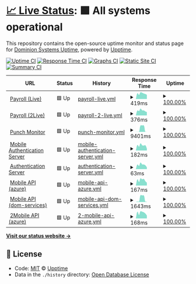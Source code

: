 # [📈 Live Status](https://dominion-it.github.io/upptime): <!--live status--> **🟩 All systems operational**

This repository contains the open-source uptime monitor and status page for [Dominion Systems Uptime](https://dominion-it.github.io/uptime), powered by [Upptime](https://github.com/upptime/upptime).

[![Uptime CI](https://github.com/koj-co/upptime/workflows/Uptime%20CI/badge.svg)](https://github.com/koj-co/upptime/actions?query=workflow%3A%22Uptime+CI%22)
[![Response Time CI](https://github.com/koj-co/upptime/workflows/Response%20Time%20CI/badge.svg)](https://github.com/koj-co/upptime/actions?query=workflow%3A%22Response+Time+CI%22)
[![Graphs CI](https://github.com/koj-co/upptime/workflows/Graphs%20CI/badge.svg)](https://github.com/koj-co/upptime/actions?query=workflow%3A%22Graphs+CI%22)
[![Static Site CI](https://github.com/koj-co/upptime/workflows/Static%20Site%20CI/badge.svg)](https://github.com/koj-co/upptime/actions?query=workflow%3A%22Static+Site+CI%22)
[![Summary CI](https://github.com/koj-co/upptime/workflows/Summary%20CI/badge.svg)](https://github.com/koj-co/upptime/actions?query=workflow%3A%22Summary+CI%22)

<!--start: status pages-->
<!-- This summary is generated by Upptime (https://github.com/upptime/upptime) -->
<!-- Do not edit this manually, your changes will be overwritten -->
<!-- prettier-ignore -->
| URL | Status | History | Response Time | Uptime |
| --- | ------ | ------- | ------------- | ------ |
| <img alt="" src="https://icons.duckduckgo.com/ip3/live.dominionsystems.com.ico" height="13"> [Payroll (Live)](https://live.dominionsystems.com/Payroll/applicantPostingListNL.aspx?code=time) | 🟩 Up | [payroll-live.yml](https://github.com/dominionsystems/uptime/commits/HEAD/history/payroll-live.yml) | <details><summary><img alt="Response time graph" src="./graphs/payroll-live/response-time-week.png" height="20"> 419ms</summary><br><a href="https://dominionsystems.github.io/uptime/history/payroll-live"><img alt="Response time 687" src="https://img.shields.io/endpoint?url=https%3A%2F%2Fraw.githubusercontent.com%2Fdominionsystems%2Fuptime%2FHEAD%2Fapi%2Fpayroll-live%2Fresponse-time.json"></a><br><a href="https://dominionsystems.github.io/uptime/history/payroll-live"><img alt="24-hour response time 368" src="https://img.shields.io/endpoint?url=https%3A%2F%2Fraw.githubusercontent.com%2Fdominionsystems%2Fuptime%2FHEAD%2Fapi%2Fpayroll-live%2Fresponse-time-day.json"></a><br><a href="https://dominionsystems.github.io/uptime/history/payroll-live"><img alt="7-day response time 419" src="https://img.shields.io/endpoint?url=https%3A%2F%2Fraw.githubusercontent.com%2Fdominionsystems%2Fuptime%2FHEAD%2Fapi%2Fpayroll-live%2Fresponse-time-week.json"></a><br><a href="https://dominionsystems.github.io/uptime/history/payroll-live"><img alt="30-day response time 1071" src="https://img.shields.io/endpoint?url=https%3A%2F%2Fraw.githubusercontent.com%2Fdominionsystems%2Fuptime%2FHEAD%2Fapi%2Fpayroll-live%2Fresponse-time-month.json"></a><br><a href="https://dominionsystems.github.io/uptime/history/payroll-live"><img alt="1-year response time 554" src="https://img.shields.io/endpoint?url=https%3A%2F%2Fraw.githubusercontent.com%2Fdominionsystems%2Fuptime%2FHEAD%2Fapi%2Fpayroll-live%2Fresponse-time-year.json"></a></details> | <details><summary><a href="https://dominionsystems.github.io/uptime/history/payroll-live">100.00%</a></summary><a href="https://dominionsystems.github.io/uptime/history/payroll-live"><img alt="All-time uptime 99.76%" src="https://img.shields.io/endpoint?url=https%3A%2F%2Fraw.githubusercontent.com%2Fdominionsystems%2Fuptime%2FHEAD%2Fapi%2Fpayroll-live%2Fuptime.json"></a><br><a href="https://dominionsystems.github.io/uptime/history/payroll-live"><img alt="24-hour uptime 100.00%" src="https://img.shields.io/endpoint?url=https%3A%2F%2Fraw.githubusercontent.com%2Fdominionsystems%2Fuptime%2FHEAD%2Fapi%2Fpayroll-live%2Fuptime-day.json"></a><br><a href="https://dominionsystems.github.io/uptime/history/payroll-live"><img alt="7-day uptime 100.00%" src="https://img.shields.io/endpoint?url=https%3A%2F%2Fraw.githubusercontent.com%2Fdominionsystems%2Fuptime%2FHEAD%2Fapi%2Fpayroll-live%2Fuptime-week.json"></a><br><a href="https://dominionsystems.github.io/uptime/history/payroll-live"><img alt="30-day uptime 100.00%" src="https://img.shields.io/endpoint?url=https%3A%2F%2Fraw.githubusercontent.com%2Fdominionsystems%2Fuptime%2FHEAD%2Fapi%2Fpayroll-live%2Fuptime-month.json"></a><br><a href="https://dominionsystems.github.io/uptime/history/payroll-live"><img alt="1-year uptime 99.93%" src="https://img.shields.io/endpoint?url=https%3A%2F%2Fraw.githubusercontent.com%2Fdominionsystems%2Fuptime%2FHEAD%2Fapi%2Fpayroll-live%2Fuptime-year.json"></a></details>
| <img alt="" src="https://icons.duckduckgo.com/ip3/2live.dominionsystems.com.ico" height="13"> [Payroll (2Live)](https://2live.dominionsystems.com/Payroll/applicantPostingListNL.aspx?code=time) | 🟩 Up | [payroll-2-live.yml](https://github.com/dominionsystems/uptime/commits/HEAD/history/payroll-2-live.yml) | <details><summary><img alt="Response time graph" src="./graphs/payroll-2-live/response-time-week.png" height="20"> 376ms</summary><br><a href="https://dominionsystems.github.io/uptime/history/payroll-2-live"><img alt="Response time 462" src="https://img.shields.io/endpoint?url=https%3A%2F%2Fraw.githubusercontent.com%2Fdominionsystems%2Fuptime%2FHEAD%2Fapi%2Fpayroll-2-live%2Fresponse-time.json"></a><br><a href="https://dominionsystems.github.io/uptime/history/payroll-2-live"><img alt="24-hour response time 325" src="https://img.shields.io/endpoint?url=https%3A%2F%2Fraw.githubusercontent.com%2Fdominionsystems%2Fuptime%2FHEAD%2Fapi%2Fpayroll-2-live%2Fresponse-time-day.json"></a><br><a href="https://dominionsystems.github.io/uptime/history/payroll-2-live"><img alt="7-day response time 376" src="https://img.shields.io/endpoint?url=https%3A%2F%2Fraw.githubusercontent.com%2Fdominionsystems%2Fuptime%2FHEAD%2Fapi%2Fpayroll-2-live%2Fresponse-time-week.json"></a><br><a href="https://dominionsystems.github.io/uptime/history/payroll-2-live"><img alt="30-day response time 403" src="https://img.shields.io/endpoint?url=https%3A%2F%2Fraw.githubusercontent.com%2Fdominionsystems%2Fuptime%2FHEAD%2Fapi%2Fpayroll-2-live%2Fresponse-time-month.json"></a><br><a href="https://dominionsystems.github.io/uptime/history/payroll-2-live"><img alt="1-year response time 446" src="https://img.shields.io/endpoint?url=https%3A%2F%2Fraw.githubusercontent.com%2Fdominionsystems%2Fuptime%2FHEAD%2Fapi%2Fpayroll-2-live%2Fresponse-time-year.json"></a></details> | <details><summary><a href="https://dominionsystems.github.io/uptime/history/payroll-2-live">100.00%</a></summary><a href="https://dominionsystems.github.io/uptime/history/payroll-2-live"><img alt="All-time uptime 99.94%" src="https://img.shields.io/endpoint?url=https%3A%2F%2Fraw.githubusercontent.com%2Fdominionsystems%2Fuptime%2FHEAD%2Fapi%2Fpayroll-2-live%2Fuptime.json"></a><br><a href="https://dominionsystems.github.io/uptime/history/payroll-2-live"><img alt="24-hour uptime 100.00%" src="https://img.shields.io/endpoint?url=https%3A%2F%2Fraw.githubusercontent.com%2Fdominionsystems%2Fuptime%2FHEAD%2Fapi%2Fpayroll-2-live%2Fuptime-day.json"></a><br><a href="https://dominionsystems.github.io/uptime/history/payroll-2-live"><img alt="7-day uptime 100.00%" src="https://img.shields.io/endpoint?url=https%3A%2F%2Fraw.githubusercontent.com%2Fdominionsystems%2Fuptime%2FHEAD%2Fapi%2Fpayroll-2-live%2Fuptime-week.json"></a><br><a href="https://dominionsystems.github.io/uptime/history/payroll-2-live"><img alt="30-day uptime 100.00%" src="https://img.shields.io/endpoint?url=https%3A%2F%2Fraw.githubusercontent.com%2Fdominionsystems%2Fuptime%2FHEAD%2Fapi%2Fpayroll-2-live%2Fuptime-month.json"></a><br><a href="https://dominionsystems.github.io/uptime/history/payroll-2-live"><img alt="1-year uptime 100.00%" src="https://img.shields.io/endpoint?url=https%3A%2F%2Fraw.githubusercontent.com%2Fdominionsystems%2Fuptime%2FHEAD%2Fapi%2Fpayroll-2-live%2Fuptime-year.json"></a></details>
| <img alt="" src="https://icons.duckduckgo.com/ip3/live.dominionsystems.com.ico" height="13"> [Punch Monitor](https://live.dominionsystems.com/punchmonitor/readpunches.aspx) | 🟩 Up | [punch-monitor.yml](https://github.com/dominionsystems/uptime/commits/HEAD/history/punch-monitor.yml) | <details><summary><img alt="Response time graph" src="./graphs/punch-monitor/response-time-week.png" height="20"> 9401ms</summary><br><a href="https://dominionsystems.github.io/uptime/history/punch-monitor"><img alt="Response time 3031" src="https://img.shields.io/endpoint?url=https%3A%2F%2Fraw.githubusercontent.com%2Fdominionsystems%2Fuptime%2FHEAD%2Fapi%2Fpunch-monitor%2Fresponse-time.json"></a><br><a href="https://dominionsystems.github.io/uptime/history/punch-monitor"><img alt="24-hour response time 95" src="https://img.shields.io/endpoint?url=https%3A%2F%2Fraw.githubusercontent.com%2Fdominionsystems%2Fuptime%2FHEAD%2Fapi%2Fpunch-monitor%2Fresponse-time-day.json"></a><br><a href="https://dominionsystems.github.io/uptime/history/punch-monitor"><img alt="7-day response time 9401" src="https://img.shields.io/endpoint?url=https%3A%2F%2Fraw.githubusercontent.com%2Fdominionsystems%2Fuptime%2FHEAD%2Fapi%2Fpunch-monitor%2Fresponse-time-week.json"></a><br><a href="https://dominionsystems.github.io/uptime/history/punch-monitor"><img alt="30-day response time 5759" src="https://img.shields.io/endpoint?url=https%3A%2F%2Fraw.githubusercontent.com%2Fdominionsystems%2Fuptime%2FHEAD%2Fapi%2Fpunch-monitor%2Fresponse-time-month.json"></a><br><a href="https://dominionsystems.github.io/uptime/history/punch-monitor"><img alt="1-year response time 3079" src="https://img.shields.io/endpoint?url=https%3A%2F%2Fraw.githubusercontent.com%2Fdominionsystems%2Fuptime%2FHEAD%2Fapi%2Fpunch-monitor%2Fresponse-time-year.json"></a></details> | <details><summary><a href="https://dominionsystems.github.io/uptime/history/punch-monitor">100.00%</a></summary><a href="https://dominionsystems.github.io/uptime/history/punch-monitor"><img alt="All-time uptime 99.38%" src="https://img.shields.io/endpoint?url=https%3A%2F%2Fraw.githubusercontent.com%2Fdominionsystems%2Fuptime%2FHEAD%2Fapi%2Fpunch-monitor%2Fuptime.json"></a><br><a href="https://dominionsystems.github.io/uptime/history/punch-monitor"><img alt="24-hour uptime 100.00%" src="https://img.shields.io/endpoint?url=https%3A%2F%2Fraw.githubusercontent.com%2Fdominionsystems%2Fuptime%2FHEAD%2Fapi%2Fpunch-monitor%2Fuptime-day.json"></a><br><a href="https://dominionsystems.github.io/uptime/history/punch-monitor"><img alt="7-day uptime 100.00%" src="https://img.shields.io/endpoint?url=https%3A%2F%2Fraw.githubusercontent.com%2Fdominionsystems%2Fuptime%2FHEAD%2Fapi%2Fpunch-monitor%2Fuptime-week.json"></a><br><a href="https://dominionsystems.github.io/uptime/history/punch-monitor"><img alt="30-day uptime 100.00%" src="https://img.shields.io/endpoint?url=https%3A%2F%2Fraw.githubusercontent.com%2Fdominionsystems%2Fuptime%2FHEAD%2Fapi%2Fpunch-monitor%2Fuptime-month.json"></a><br><a href="https://dominionsystems.github.io/uptime/history/punch-monitor"><img alt="1-year uptime 99.07%" src="https://img.shields.io/endpoint?url=https%3A%2F%2Fraw.githubusercontent.com%2Fdominionsystems%2Fuptime%2FHEAD%2Fapi%2Fpunch-monitor%2Fuptime-year.json"></a></details>
| <img alt="" src="https://icons.duckduckgo.com/ip3/auth2.dominionsystems.com.ico" height="13"> [Mobile Authentication Server](https://auth2.dominionsystems.com/v4/.well-known/openid-configuration) | 🟩 Up | [mobile-authentication-server.yml](https://github.com/dominionsystems/uptime/commits/HEAD/history/mobile-authentication-server.yml) | <details><summary><img alt="Response time graph" src="./graphs/mobile-authentication-server/response-time-week.png" height="20"> 182ms</summary><br><a href="https://dominionsystems.github.io/uptime/history/mobile-authentication-server"><img alt="Response time 234" src="https://img.shields.io/endpoint?url=https%3A%2F%2Fraw.githubusercontent.com%2Fdominionsystems%2Fuptime%2FHEAD%2Fapi%2Fmobile-authentication-server%2Fresponse-time.json"></a><br><a href="https://dominionsystems.github.io/uptime/history/mobile-authentication-server"><img alt="24-hour response time 143" src="https://img.shields.io/endpoint?url=https%3A%2F%2Fraw.githubusercontent.com%2Fdominionsystems%2Fuptime%2FHEAD%2Fapi%2Fmobile-authentication-server%2Fresponse-time-day.json"></a><br><a href="https://dominionsystems.github.io/uptime/history/mobile-authentication-server"><img alt="7-day response time 182" src="https://img.shields.io/endpoint?url=https%3A%2F%2Fraw.githubusercontent.com%2Fdominionsystems%2Fuptime%2FHEAD%2Fapi%2Fmobile-authentication-server%2Fresponse-time-week.json"></a><br><a href="https://dominionsystems.github.io/uptime/history/mobile-authentication-server"><img alt="30-day response time 257" src="https://img.shields.io/endpoint?url=https%3A%2F%2Fraw.githubusercontent.com%2Fdominionsystems%2Fuptime%2FHEAD%2Fapi%2Fmobile-authentication-server%2Fresponse-time-month.json"></a><br><a href="https://dominionsystems.github.io/uptime/history/mobile-authentication-server"><img alt="1-year response time 223" src="https://img.shields.io/endpoint?url=https%3A%2F%2Fraw.githubusercontent.com%2Fdominionsystems%2Fuptime%2FHEAD%2Fapi%2Fmobile-authentication-server%2Fresponse-time-year.json"></a></details> | <details><summary><a href="https://dominionsystems.github.io/uptime/history/mobile-authentication-server">100.00%</a></summary><a href="https://dominionsystems.github.io/uptime/history/mobile-authentication-server"><img alt="All-time uptime 99.71%" src="https://img.shields.io/endpoint?url=https%3A%2F%2Fraw.githubusercontent.com%2Fdominionsystems%2Fuptime%2FHEAD%2Fapi%2Fmobile-authentication-server%2Fuptime.json"></a><br><a href="https://dominionsystems.github.io/uptime/history/mobile-authentication-server"><img alt="24-hour uptime 100.00%" src="https://img.shields.io/endpoint?url=https%3A%2F%2Fraw.githubusercontent.com%2Fdominionsystems%2Fuptime%2FHEAD%2Fapi%2Fmobile-authentication-server%2Fuptime-day.json"></a><br><a href="https://dominionsystems.github.io/uptime/history/mobile-authentication-server"><img alt="7-day uptime 100.00%" src="https://img.shields.io/endpoint?url=https%3A%2F%2Fraw.githubusercontent.com%2Fdominionsystems%2Fuptime%2FHEAD%2Fapi%2Fmobile-authentication-server%2Fuptime-week.json"></a><br><a href="https://dominionsystems.github.io/uptime/history/mobile-authentication-server"><img alt="30-day uptime 100.00%" src="https://img.shields.io/endpoint?url=https%3A%2F%2Fraw.githubusercontent.com%2Fdominionsystems%2Fuptime%2FHEAD%2Fapi%2Fmobile-authentication-server%2Fuptime-month.json"></a><br><a href="https://dominionsystems.github.io/uptime/history/mobile-authentication-server"><img alt="1-year uptime 99.97%" src="https://img.shields.io/endpoint?url=https%3A%2F%2Fraw.githubusercontent.com%2Fdominionsystems%2Fuptime%2FHEAD%2Fapi%2Fmobile-authentication-server%2Fuptime-year.json"></a></details>
| <img alt="" src="https://icons.duckduckgo.com/ip3/auth2.dominionsystems.com.ico" height="13"> [Authentication Server](https://auth2.dominionsystems.com/issue/wsfed) | 🟩 Up | [authentication-server.yml](https://github.com/dominionsystems/uptime/commits/HEAD/history/authentication-server.yml) | <details><summary><img alt="Response time graph" src="./graphs/authentication-server/response-time-week.png" height="20"> 63ms</summary><br><a href="https://dominionsystems.github.io/uptime/history/authentication-server"><img alt="Response time 87" src="https://img.shields.io/endpoint?url=https%3A%2F%2Fraw.githubusercontent.com%2Fdominionsystems%2Fuptime%2FHEAD%2Fapi%2Fauthentication-server%2Fresponse-time.json"></a><br><a href="https://dominionsystems.github.io/uptime/history/authentication-server"><img alt="24-hour response time 49" src="https://img.shields.io/endpoint?url=https%3A%2F%2Fraw.githubusercontent.com%2Fdominionsystems%2Fuptime%2FHEAD%2Fapi%2Fauthentication-server%2Fresponse-time-day.json"></a><br><a href="https://dominionsystems.github.io/uptime/history/authentication-server"><img alt="7-day response time 63" src="https://img.shields.io/endpoint?url=https%3A%2F%2Fraw.githubusercontent.com%2Fdominionsystems%2Fuptime%2FHEAD%2Fapi%2Fauthentication-server%2Fresponse-time-week.json"></a><br><a href="https://dominionsystems.github.io/uptime/history/authentication-server"><img alt="30-day response time 101" src="https://img.shields.io/endpoint?url=https%3A%2F%2Fraw.githubusercontent.com%2Fdominionsystems%2Fuptime%2FHEAD%2Fapi%2Fauthentication-server%2Fresponse-time-month.json"></a><br><a href="https://dominionsystems.github.io/uptime/history/authentication-server"><img alt="1-year response time 81" src="https://img.shields.io/endpoint?url=https%3A%2F%2Fraw.githubusercontent.com%2Fdominionsystems%2Fuptime%2FHEAD%2Fapi%2Fauthentication-server%2Fresponse-time-year.json"></a></details> | <details><summary><a href="https://dominionsystems.github.io/uptime/history/authentication-server">100.00%</a></summary><a href="https://dominionsystems.github.io/uptime/history/authentication-server"><img alt="All-time uptime 99.98%" src="https://img.shields.io/endpoint?url=https%3A%2F%2Fraw.githubusercontent.com%2Fdominionsystems%2Fuptime%2FHEAD%2Fapi%2Fauthentication-server%2Fuptime.json"></a><br><a href="https://dominionsystems.github.io/uptime/history/authentication-server"><img alt="24-hour uptime 100.00%" src="https://img.shields.io/endpoint?url=https%3A%2F%2Fraw.githubusercontent.com%2Fdominionsystems%2Fuptime%2FHEAD%2Fapi%2Fauthentication-server%2Fuptime-day.json"></a><br><a href="https://dominionsystems.github.io/uptime/history/authentication-server"><img alt="7-day uptime 100.00%" src="https://img.shields.io/endpoint?url=https%3A%2F%2Fraw.githubusercontent.com%2Fdominionsystems%2Fuptime%2FHEAD%2Fapi%2Fauthentication-server%2Fuptime-week.json"></a><br><a href="https://dominionsystems.github.io/uptime/history/authentication-server"><img alt="30-day uptime 100.00%" src="https://img.shields.io/endpoint?url=https%3A%2F%2Fraw.githubusercontent.com%2Fdominionsystems%2Fuptime%2FHEAD%2Fapi%2Fauthentication-server%2Fuptime-month.json"></a><br><a href="https://dominionsystems.github.io/uptime/history/authentication-server"><img alt="1-year uptime 100.00%" src="https://img.shields.io/endpoint?url=https%3A%2F%2Fraw.githubusercontent.com%2Fdominionsystems%2Fuptime%2FHEAD%2Fapi%2Fauthentication-server%2Fuptime-year.json"></a></details>
| <img alt="" src="https://icons.duckduckgo.com/ip3/dsmobileapi.azurewebsites.net.ico" height="13"> [Mobile API (azure)](https://dsmobileapi.azurewebsites.net/api/clock) | 🟩 Up | [mobile-api-azure.yml](https://github.com/dominionsystems/uptime/commits/HEAD/history/mobile-api-azure.yml) | <details><summary><img alt="Response time graph" src="./graphs/mobile-api-azure/response-time-week.png" height="20"> 167ms</summary><br><a href="https://dominionsystems.github.io/uptime/history/mobile-api-azure"><img alt="Response time 232" src="https://img.shields.io/endpoint?url=https%3A%2F%2Fraw.githubusercontent.com%2Fdominionsystems%2Fuptime%2FHEAD%2Fapi%2Fmobile-api-azure%2Fresponse-time.json"></a><br><a href="https://dominionsystems.github.io/uptime/history/mobile-api-azure"><img alt="24-hour response time 125" src="https://img.shields.io/endpoint?url=https%3A%2F%2Fraw.githubusercontent.com%2Fdominionsystems%2Fuptime%2FHEAD%2Fapi%2Fmobile-api-azure%2Fresponse-time-day.json"></a><br><a href="https://dominionsystems.github.io/uptime/history/mobile-api-azure"><img alt="7-day response time 167" src="https://img.shields.io/endpoint?url=https%3A%2F%2Fraw.githubusercontent.com%2Fdominionsystems%2Fuptime%2FHEAD%2Fapi%2Fmobile-api-azure%2Fresponse-time-week.json"></a><br><a href="https://dominionsystems.github.io/uptime/history/mobile-api-azure"><img alt="30-day response time 193" src="https://img.shields.io/endpoint?url=https%3A%2F%2Fraw.githubusercontent.com%2Fdominionsystems%2Fuptime%2FHEAD%2Fapi%2Fmobile-api-azure%2Fresponse-time-month.json"></a><br><a href="https://dominionsystems.github.io/uptime/history/mobile-api-azure"><img alt="1-year response time 220" src="https://img.shields.io/endpoint?url=https%3A%2F%2Fraw.githubusercontent.com%2Fdominionsystems%2Fuptime%2FHEAD%2Fapi%2Fmobile-api-azure%2Fresponse-time-year.json"></a></details> | <details><summary><a href="https://dominionsystems.github.io/uptime/history/mobile-api-azure">100.00%</a></summary><a href="https://dominionsystems.github.io/uptime/history/mobile-api-azure"><img alt="All-time uptime 100.00%" src="https://img.shields.io/endpoint?url=https%3A%2F%2Fraw.githubusercontent.com%2Fdominionsystems%2Fuptime%2FHEAD%2Fapi%2Fmobile-api-azure%2Fuptime.json"></a><br><a href="https://dominionsystems.github.io/uptime/history/mobile-api-azure"><img alt="24-hour uptime 100.00%" src="https://img.shields.io/endpoint?url=https%3A%2F%2Fraw.githubusercontent.com%2Fdominionsystems%2Fuptime%2FHEAD%2Fapi%2Fmobile-api-azure%2Fuptime-day.json"></a><br><a href="https://dominionsystems.github.io/uptime/history/mobile-api-azure"><img alt="7-day uptime 100.00%" src="https://img.shields.io/endpoint?url=https%3A%2F%2Fraw.githubusercontent.com%2Fdominionsystems%2Fuptime%2FHEAD%2Fapi%2Fmobile-api-azure%2Fuptime-week.json"></a><br><a href="https://dominionsystems.github.io/uptime/history/mobile-api-azure"><img alt="30-day uptime 100.00%" src="https://img.shields.io/endpoint?url=https%3A%2F%2Fraw.githubusercontent.com%2Fdominionsystems%2Fuptime%2FHEAD%2Fapi%2Fmobile-api-azure%2Fuptime-month.json"></a><br><a href="https://dominionsystems.github.io/uptime/history/mobile-api-azure"><img alt="1-year uptime 99.99%" src="https://img.shields.io/endpoint?url=https%3A%2F%2Fraw.githubusercontent.com%2Fdominionsystems%2Fuptime%2FHEAD%2Fapi%2Fmobile-api-azure%2Fuptime-year.json"></a></details>
| <img alt="" src="https://icons.duckduckgo.com/ip3/services.dominionsystems.com.ico" height="13"> [Mobile API (dom-services)](https://services.dominionsystems.com/mobile/api/clock) | 🟩 Up | [mobile-api-dom-services.yml](https://github.com/dominionsystems/uptime/commits/HEAD/history/mobile-api-dom-services.yml) | <details><summary><img alt="Response time graph" src="./graphs/mobile-api-dom-services/response-time-week.png" height="20"> 1643ms</summary><br><a href="https://dominionsystems.github.io/uptime/history/mobile-api-dom-services"><img alt="Response time 993" src="https://img.shields.io/endpoint?url=https%3A%2F%2Fraw.githubusercontent.com%2Fdominionsystems%2Fuptime%2FHEAD%2Fapi%2Fmobile-api-dom-services%2Fresponse-time.json"></a><br><a href="https://dominionsystems.github.io/uptime/history/mobile-api-dom-services"><img alt="24-hour response time 164" src="https://img.shields.io/endpoint?url=https%3A%2F%2Fraw.githubusercontent.com%2Fdominionsystems%2Fuptime%2FHEAD%2Fapi%2Fmobile-api-dom-services%2Fresponse-time-day.json"></a><br><a href="https://dominionsystems.github.io/uptime/history/mobile-api-dom-services"><img alt="7-day response time 1643" src="https://img.shields.io/endpoint?url=https%3A%2F%2Fraw.githubusercontent.com%2Fdominionsystems%2Fuptime%2FHEAD%2Fapi%2Fmobile-api-dom-services%2Fresponse-time-week.json"></a><br><a href="https://dominionsystems.github.io/uptime/history/mobile-api-dom-services"><img alt="30-day response time 1390" src="https://img.shields.io/endpoint?url=https%3A%2F%2Fraw.githubusercontent.com%2Fdominionsystems%2Fuptime%2FHEAD%2Fapi%2Fmobile-api-dom-services%2Fresponse-time-month.json"></a><br><a href="https://dominionsystems.github.io/uptime/history/mobile-api-dom-services"><img alt="1-year response time 403" src="https://img.shields.io/endpoint?url=https%3A%2F%2Fraw.githubusercontent.com%2Fdominionsystems%2Fuptime%2FHEAD%2Fapi%2Fmobile-api-dom-services%2Fresponse-time-year.json"></a></details> | <details><summary><a href="https://dominionsystems.github.io/uptime/history/mobile-api-dom-services">100.00%</a></summary><a href="https://dominionsystems.github.io/uptime/history/mobile-api-dom-services"><img alt="All-time uptime 99.80%" src="https://img.shields.io/endpoint?url=https%3A%2F%2Fraw.githubusercontent.com%2Fdominionsystems%2Fuptime%2FHEAD%2Fapi%2Fmobile-api-dom-services%2Fuptime.json"></a><br><a href="https://dominionsystems.github.io/uptime/history/mobile-api-dom-services"><img alt="24-hour uptime 100.00%" src="https://img.shields.io/endpoint?url=https%3A%2F%2Fraw.githubusercontent.com%2Fdominionsystems%2Fuptime%2FHEAD%2Fapi%2Fmobile-api-dom-services%2Fuptime-day.json"></a><br><a href="https://dominionsystems.github.io/uptime/history/mobile-api-dom-services"><img alt="7-day uptime 100.00%" src="https://img.shields.io/endpoint?url=https%3A%2F%2Fraw.githubusercontent.com%2Fdominionsystems%2Fuptime%2FHEAD%2Fapi%2Fmobile-api-dom-services%2Fuptime-week.json"></a><br><a href="https://dominionsystems.github.io/uptime/history/mobile-api-dom-services"><img alt="30-day uptime 100.00%" src="https://img.shields.io/endpoint?url=https%3A%2F%2Fraw.githubusercontent.com%2Fdominionsystems%2Fuptime%2FHEAD%2Fapi%2Fmobile-api-dom-services%2Fuptime-month.json"></a><br><a href="https://dominionsystems.github.io/uptime/history/mobile-api-dom-services"><img alt="1-year uptime 100.00%" src="https://img.shields.io/endpoint?url=https%3A%2F%2Fraw.githubusercontent.com%2Fdominionsystems%2Fuptime%2FHEAD%2Fapi%2Fmobile-api-dom-services%2Fuptime-year.json"></a></details>
| <img alt="" src="https://icons.duckduckgo.com/ip3/dsmobile2api.azurewebsites.net.ico" height="13"> [2Mobile API (azure)](https://dsmobile2api.azurewebsites.net/api/clock) | 🟩 Up | [2-mobile-api-azure.yml](https://github.com/dominionsystems/uptime/commits/HEAD/history/2-mobile-api-azure.yml) | <details><summary><img alt="Response time graph" src="./graphs/2-mobile-api-azure/response-time-week.png" height="20"> 168ms</summary><br><a href="https://dominionsystems.github.io/uptime/history/2-mobile-api-azure"><img alt="Response time 213" src="https://img.shields.io/endpoint?url=https%3A%2F%2Fraw.githubusercontent.com%2Fdominionsystems%2Fuptime%2FHEAD%2Fapi%2F2-mobile-api-azure%2Fresponse-time.json"></a><br><a href="https://dominionsystems.github.io/uptime/history/2-mobile-api-azure"><img alt="24-hour response time 125" src="https://img.shields.io/endpoint?url=https%3A%2F%2Fraw.githubusercontent.com%2Fdominionsystems%2Fuptime%2FHEAD%2Fapi%2F2-mobile-api-azure%2Fresponse-time-day.json"></a><br><a href="https://dominionsystems.github.io/uptime/history/2-mobile-api-azure"><img alt="7-day response time 168" src="https://img.shields.io/endpoint?url=https%3A%2F%2Fraw.githubusercontent.com%2Fdominionsystems%2Fuptime%2FHEAD%2Fapi%2F2-mobile-api-azure%2Fresponse-time-week.json"></a><br><a href="https://dominionsystems.github.io/uptime/history/2-mobile-api-azure"><img alt="30-day response time 193" src="https://img.shields.io/endpoint?url=https%3A%2F%2Fraw.githubusercontent.com%2Fdominionsystems%2Fuptime%2FHEAD%2Fapi%2F2-mobile-api-azure%2Fresponse-time-month.json"></a><br><a href="https://dominionsystems.github.io/uptime/history/2-mobile-api-azure"><img alt="1-year response time 204" src="https://img.shields.io/endpoint?url=https%3A%2F%2Fraw.githubusercontent.com%2Fdominionsystems%2Fuptime%2FHEAD%2Fapi%2F2-mobile-api-azure%2Fresponse-time-year.json"></a></details> | <details><summary><a href="https://dominionsystems.github.io/uptime/history/2-mobile-api-azure">100.00%</a></summary><a href="https://dominionsystems.github.io/uptime/history/2-mobile-api-azure"><img alt="All-time uptime 100.00%" src="https://img.shields.io/endpoint?url=https%3A%2F%2Fraw.githubusercontent.com%2Fdominionsystems%2Fuptime%2FHEAD%2Fapi%2F2-mobile-api-azure%2Fuptime.json"></a><br><a href="https://dominionsystems.github.io/uptime/history/2-mobile-api-azure"><img alt="24-hour uptime 100.00%" src="https://img.shields.io/endpoint?url=https%3A%2F%2Fraw.githubusercontent.com%2Fdominionsystems%2Fuptime%2FHEAD%2Fapi%2F2-mobile-api-azure%2Fuptime-day.json"></a><br><a href="https://dominionsystems.github.io/uptime/history/2-mobile-api-azure"><img alt="7-day uptime 100.00%" src="https://img.shields.io/endpoint?url=https%3A%2F%2Fraw.githubusercontent.com%2Fdominionsystems%2Fuptime%2FHEAD%2Fapi%2F2-mobile-api-azure%2Fuptime-week.json"></a><br><a href="https://dominionsystems.github.io/uptime/history/2-mobile-api-azure"><img alt="30-day uptime 100.00%" src="https://img.shields.io/endpoint?url=https%3A%2F%2Fraw.githubusercontent.com%2Fdominionsystems%2Fuptime%2FHEAD%2Fapi%2F2-mobile-api-azure%2Fuptime-month.json"></a><br><a href="https://dominionsystems.github.io/uptime/history/2-mobile-api-azure"><img alt="1-year uptime 100.00%" src="https://img.shields.io/endpoint?url=https%3A%2F%2Fraw.githubusercontent.com%2Fdominionsystems%2Fuptime%2FHEAD%2Fapi%2F2-mobile-api-azure%2Fuptime-year.json"></a></details>

<!--end: status pages-->

[**Visit our status website →**](https://dominion-it.github.io/uptime/)

## 📄 License

- Code: [MIT](./LICENSE) © [Upptime](https://upptime.js.org)
- Data in the `./history` directory: [Open Database License](https://opendatacommons.org/licenses/odbl/1-0/)

